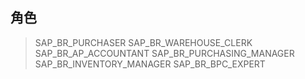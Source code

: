 ## 角色
> SAP_BR_PURCHASER
> SAP_BR_WAREHOUSE_CLERK
> SAP_BR_AP_ACCOUNTANT
> SAP_BR_PURCHASING_MANAGER
> SAP_BR_INVENTORY_MANAGER
> SAP_BR_BPC_EXPERT
